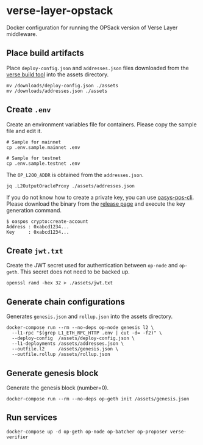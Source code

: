 # verse-layer-opstack
Docker configuration for running the OPSack version of Verse Layer middleware.

## Place build artifacts
Place `deploy-config.json` and `addresses.json` files downloaded from the [verse build tool](https://tools-fe.oasys.games/) into the assets directory.
```shell
mv /downloads/deploy-config.json ./assets
mv /downloads/addresses.json ./assets
```

## Create `.env`
Create an environment variables file for containers. Please copy the sample file and edit it.
```shell
# Sample for mainnet
cp .env.sample.mainnet .env

# Sample for testnet
cp .env.sample.testnet .env
```

The `OP_L2OO_ADDR` is obtained from the `addresses.json`.
```shell
jq .L2OutputOracleProxy ./assets/addresses.json
```

If you do not know how to create a private key, you can use [oasys-pos-cli](https://github.com/oasysgames/oasys-pos-cli). Please download the binary from the [release page](https://github.com/oasysgames/oasys-pos-cli/releases) and execute the key generation command.

```shell
$ oaspos crypto:create-account
Address : 0xabcd1234...
Key     : 0xabcd1234...
```

## Create `jwt.txt`
Create the JWT secret used for authentication between `op-node` and `op-geth`. This secret does not need to be backed up.
```shell
openssl rand -hex 32 > ./assets/jwt.txt
```

## Generate chain configurations
Generates `genesis.json` and `rollup.json` into the assets directory.
```shell
docker-compose run --rm --no-deps op-node genesis l2 \
  --l1-rpc "$(grep L1_ETH_RPC_HTTP .env | cut -d= -f2)" \
  --deploy-config  /assets/deploy-config.json \
  --l1-deployments /assets/addresses.json \
  --outfile.l2     /assets/genesis.json \
  --outfile.rollup /assets/rollup.json
```

## Generate genesis block
Generate the genesis block (number=0).
```shell
docker-compose run --rm --no-deps op-geth init /assets/genesis.json
```

## Run services
```shell
docker-compose up -d op-geth op-node op-batcher op-proposer verse-verifier
```
